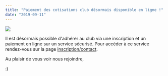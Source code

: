 ```yaml
---
title: "Paiement des cotisations club désormais disponible en ligne !"
date: "2019-09-11"
---
```


![](/wordpress-uploads/2019/09/internet-1024x1024.png)

Il est désormais possible d'adhérer au club via une inscription et un paiement en ligne sur un service sécurisé. Pour accéder à ce service rendez-vous sur la page [inscription/contact](https://echecs-veigy.fr/inscriptioncontact/).

Au plaisir de vous voir nous rejoindre,

:)
